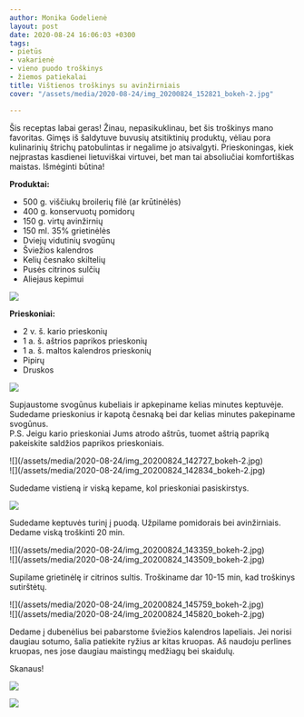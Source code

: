 ```yaml
---
author: Monika Godelienė
layout: post
date: 2020-08-24 16:06:03 +0300
tags:
- pietūs
- vakarienė
- vieno puodo troškinys
- žiemos patiekalai
title: Vištienos troškinys su avinžirniais
cover: "/assets/media/2020-08-24/img_20200824_152821_bokeh-2.jpg"

---
```

Šis receptas labai geras! Žinau, nepasikuklinau, bet šis troškinys mano favoritas. Gimęs iš šaldytuve buvusių atsitiktinių produktų, vėliau pora kulinarinių štrichų patobulintas ir negalime jo atsivalgyti. Prieskoningas, kiek neįprastas kasdienei lietuviškai virtuvei, bet man tai absoliučiai komfortiškas maistas. Išmėginti būtina!

**Produktai:**

* 500 g. viščiukų broilerių filė (ar krūtinėlės)
* 400 g. konservuotų pomidorų
* 150 g. virtų avinžirnių
* 150 ml. 35% grietinėlės
* Dviejų vidutinių svogūnų
* Šviežios kalendros
* Kelių česnako skiltelių
* Pusės citrinos sulčių
* Aliejaus kepimui

![](/assets/media/2020-08-24/img_20200824_141625_bokeh-2.jpg)

**Prieskoniai:**

* 2 v. š. kario prieskonių
* 1 a. š. aštrios paprikos prieskonių
* 1 a. š. maltos kalendros prieskonių
* Pipirų
* Druskos

![](/assets/media/2020-08-24/img_20200824_140148_bokeh-2.jpg)

Supjaustome svogūnus kubeliais ir apkepiname kelias minutes keptuvėje. Sudedame prieskonius ir kapotą česnaką bei dar kelias minutes pakepiname svogūnus.  
P.S. Jeigu kario prieskoniai Jums atrodo aštrūs, tuomet aštrią papriką pakeiskite saldžios paprikos prieskoniais.

<div class="row">
<div class="six columns" markdown="1">
![](/assets/media/2020-08-24/img_20200824_142727_bokeh-2.jpg)
</div>
<div class="six columns" markdown="1">
![](/assets/media/2020-08-24/img_20200824_142834_bokeh-2.jpg)
</div>
</div>

Sudedame vistieną ir viską kepame, kol prieskoniai pasiskirstys.

![](/assets/media/2020-08-24/img_20200824_143024_bokeh-2.jpg)

Sudedame keptuvės turinį į puodą. Užpilame pomidorais bei avinžirniais. Dedame viską troškinti 20 min.

<div class="row">
<div class="six columns" markdown="1">
![](/assets/media/2020-08-24/img_20200824_143359_bokeh-2.jpg)
</div>
<div class="six columns" markdown="1">
![](/assets/media/2020-08-24/img_20200824_143509_bokeh-2.jpg)
</div>
</div>

Supilame grietinėlę ir citrinos sultis. Troškiname dar 10-15 min, kad troškinys sutirštėtų.

<div class="row">
<div class="six columns" markdown="1">
![](/assets/media/2020-08-24/img_20200824_145759_bokeh-2.jpg)  
</div>
<div class="six columns" markdown="1">
![](/assets/media/2020-08-24/img_20200824_145820_bokeh-2.jpg)
</div>
</div>

Dedame į dubenėlius bei pabarstome šviežios kalendros lapeliais. Jei norisi daugiau sotumo, šalia patiekite ryžius ar kitas kruopas. Aš naudoju perlines kruopas, nes jose daugiau maistingų medžiagų bei skaidulų.

Skanaus!  
  
![](/assets/media/2020-08-24/img_20200824_152821_bokeh-2.jpg)  
  
  
![](/assets/media/2020-08-24/img_20200824_153541.jpg)